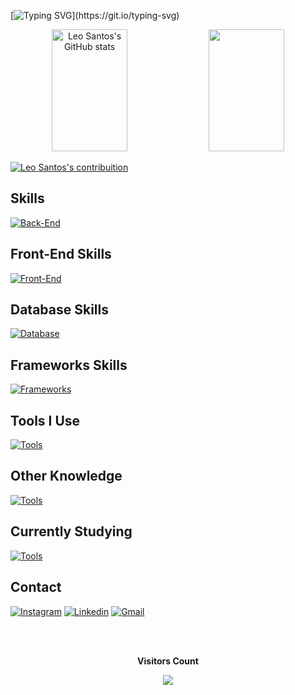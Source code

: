 
[![Typing SVG](https://readme-typing-svg.herokuapp.com/?color=15e5a6&size=35&center=true&vCenter=true&width=1000&lines=Hello,+my+name+is+Leonardo+dos+Santos+Paiva!;Be+Welcome!)](https://git.io/typing-svg)

<div align="center">
  <img width="49%" height="195px" src="https://github-readme-stats.vercel.app/api?username=leonardosantosp&show_icons=true&theme=tokyonight&title_color=15e5a6" alt="Leo Santos's GitHub stats">  
  
  <img width="49%" height="195px" src="https://github-readme-stats.vercel.app/api/top-langs/?username=leonardosantosp&layout=compact&langs_count=7&title_color=15e5a6&text_color=ffffff&icon_color=ec4899&bg_color=1c1917"/>

</div>

[![Leo Santos's contribuition](https://github-readme-activity-graph.vercel.app/graph?username=leonardosantosp&bg_color=000000&color=15e5a6&line=07e9a5&point=0a855c&area=true&hide_border=true)](https://github.com/ashutosh00710/github-readme-activity-graph)

## Skills
[![Back-End](https://skillicons.dev/icons?i=c,cpp,java,js,mysql,haskell,perl)](https://skillicons.dev)

## Front-End Skills
[![Front-End](https://skillicons.dev/icons?i=html,css,react,js,bootstrap,wordpress)](https://skillicons.dev)

## Database Skills
[![Database](https://skillicons.dev/icons?i=mysql,mongodb)](https://skillicons.dev)

## Frameworks Skills
[![Frameworks](https://skillicons.dev/icons?i=gradle,spring)](https://skillicons.dev)

## Tools I Use
[![Tools](https://skillicons.dev/icons?i=vscode,idea,git,github,maven,replit,blender,figma)](https://skillicons.dev)

## Other Knowledge
[![Tools](https://skillicons.dev/icons?i=arduino,r)](https://skillicons.dev)

## Currently Studying
[![Tools](https://skillicons.dev/icons?i=py,kotlin,nodejs,jquery)](https://skillicons.dev)

## Contact
[![Instagram](https://skillicons.dev/icons?i=instagram)](https://www.instagram.com/leonardo.santos.paiva/)
[![Linkedin](https://skillicons.dev/icons?i=linkedin)](https://www.linkedin.com/in/leonardo-santos-99424b300/)
[![Gmail](https://skillicons.dev/icons?i=gmail)](mailto:leonardospaiva04@gmail.com)
</div><br/>
<div align="center">
<br><p align="centre"><b>Visitors Count</b></p>  
<p align="center"><img align="center" src="https://profile-counter.glitch.me/{leonardosantosp}/count.svg" /></p> 
<br></div>



